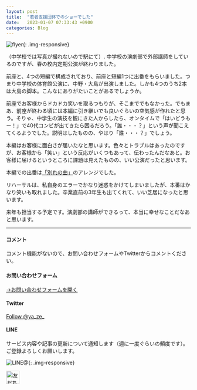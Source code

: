 ```yaml
---
layout: post
title:  "若者支援団体でのショーでした"
date:   2023-01-07 07:33:43 +0900
categories: Blog
---
```


![flyer]({{site.baseurl}}/img/20230325_01.jpeg){: .img-responsive}

（中学校では写真が撮れないので駅にて）. 
中学校の演劇部で外部講師をしているのですが、春の校内定期公演が終わりました。

前座と、4つの短編で構成されており、前座と短編1つに出番をもらいました。つまり中学校の体育館公演に、中野・大島が出演しました。しかも4つのうち2本は大島の脚本。こんなにありがたいことがあるでしょうか。

前座でお客様からドカドカ笑いを取るつもりが、そこまででもなかった。でもまあ、前座が終わる頃には本編に引き継いでも良いぐらいの空気感が作れたと思う。そりゃ、中学生の演技を観にきた人からしたら、オンタイムで「はいどうもー！」で40代コンビが出てきたら困るだろう。「誰・・・？」という声が聞こえてくるようでした。説明はしたものの、やはり「誰・・・？」でしょう。

本編はお客様に面白さが届いたなと思います。色々とトラブルはあったのですが、お客様から「笑い」という反応がいくつもあって、伝わったんだなあと。お客様に届けるというところに課題は見えたものの、いい公演だったと思います。

本編での出番は[「別れの曲」](https://www.gekidandarui.com/text/005-ryusei/wakare/)のアレンジでした。  


リハーサルは、私自身のエラーでかなり迷惑をかけてしまいましたが、本番はかなり笑いも取れました。卒業直前の3年生も出てくれて、いい芝居になったと思います。

来年も担当する予定です。演劇部の講師ができるって、本当に幸せなことだなあと思います。




---
#### コメント
コメント機能がないので、お問い合わせフォームやTwitterからコメントください。

#### お問い合わせフォーム
[→お問い合わせフォームを開く]({{site.baseurl}}/docs/contact/)

#### Twitter

<a href="https://twitter.com/ya_ze_?ref_src=twsrc%5Etfw" class="twitter-follow-button" data-show-count="false">Follow @ya_ze_</a><script async src="https://platform.twitter.com/widgets.js" charset="utf-8"></script>


#### LINE

サービス内容や記事の更新について通知します（週に一度ぐらいの頻度です）。
ご登録よろしくお願いします。

![LINE@]({{site.baseurl}}/img/lineat.png){: .img-responsive}

<a href="https://line.me/R/ti/p/%40tqt3140x"><img height="36" border="0" alt="友だち追加" src="https://scdn.line-apps.com/n/line_add_friends/btn/ja.png"></a>
